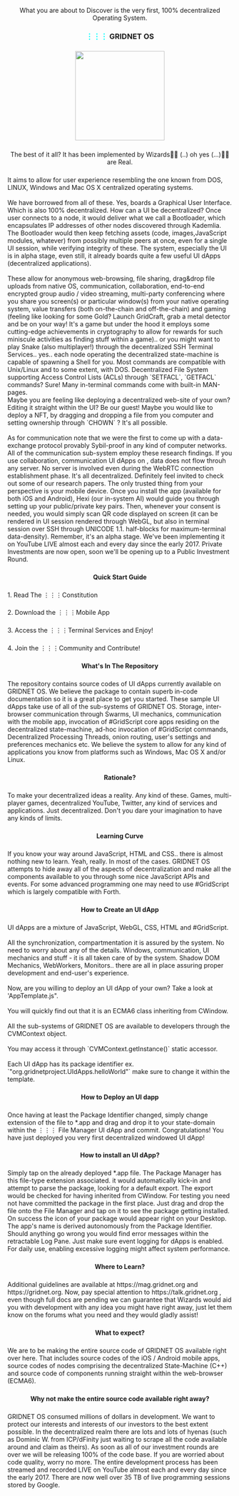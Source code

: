 
  
<p align="center">What you are about to Discover is the very first, 100% decentralized Operating System.</p>

###
<h3 align="center"><b><span style="color:cyan">⋮⋮⋮</span> GRIDNET OS</b></h3>

###

<div align="center">
  <img height="200" src="https://gridnet.org/logo.png"  />
</div>

###

<p align="center">The best of it all? It has been implemented by Wizards🧙🧙  (..) oh yes (...)🧙🧙 are Real.</p>

###

<p align="left">It aims to allow for user experience resembling the one known from DOS, LINUX, Windows and Mac OS X centralized operating systems.<br><br>We have borrowed from all of these. Yes,  boards a Graphical User Interface. Which is also 100% decentralized. How can a UI be decentralized? Once user connects to a node, it would deliver what we call a Bootloader, which encapsulates IP addresses of other nodes discovered through Kademlia. The Bootloader would then keep fetching assets (code, images,JavaScript modules, whatever) from possibly multiple peers at once, even for a single UI session, while verifying integrity of these. The system, especially the UI is in alpha stage, even still,  it already boards quite a few useful UI dApps (decentralized applications).<br><br> These allow for anonymous web-browsing, file sharing, drag&amp;drop file uploads from native OS, communication, collaboration, end-to-end encrypted group audio / video streaming, multi-party conferencing where you share you screen(s) or particular window(s) from your native operating system, value transfers (both on-the-chain and off-the-chain) and gaming (feeling like looking for some Gold? Launch GridCraft, grab a metal detector and be on your way! It's a game but under the hood it employs some cutting-edge achievements in cryptography to allow for rewards for such miniscule activities as finding stuff within a game).. or you might want to play Snake (also multiplayer!) through the decentralized SSH Terminal Services.. yes.. each node operating the decentralized state-machine is capable of spawning a Shell for you. Most commands are compatible with Unix/Linux and to some extent, with DOS. Decentralized File System supporting Access Control Lists (ACLs) through  `SETFACL`,  `GETFACL`  commands? Sure! Many in-terminal commands come with built-in MAN-pages.<br>				Maybe you are feeling like deploying a decentralized web-site of your own? Editing it straight within the UI? Be our guest! Maybe you would like to deploy a NFT, by dragging and dropping a file from you computer and setting ownership through `CHOWN` ? It's all possible. <br><br>As for communication note that we were the first to come up with a data-exchange protocol provably Sybil-proof in any kind of computer networks. All of the communication sub-system employ these research findings. If you use collaboration, communication UI dApps on  , data does not flow throuh any server. No server is involved even during the WebRTC connection establishment phase. It's all decentralized. Definitely feel invited to check out some of our research papers. The only trusted thing from your perspective is your mobile device. Once you install the app (available for both iOS and Android), Hexi (our in-system AI) would guide you through setting up your public/private key pairs. Then, whenever your consent is needed, you would simply scan QR code displayed on screen (it can be rendered in UI session rendered through WebGL, but also in terminal session over SSH through UNICODE 1.1. half-blocks for maximum-terminal data-density).	Remember, it's an alpha stage. We've been implementing it on YouTube LIVE almost each and every day since the early 2017. Private Investments are now open, soon we'll be opening up to a Public Investment Round.</p>

###

<p align="center"><b>Quick Start Guide</b></p>

###

<p align="left">1. Read The ⋮⋮⋮Constitution</p>

###

<p align="left">2. Download the ⋮⋮⋮Mobile App</p>

###

<p align="left">3. Access the ⋮⋮⋮Terminal Services and Enjoy!</p>

###

<p align="left">4. Join the ⋮⋮⋮Community and Contribute!</p>

###

<p align="center"><b>What's In The Repository</b></p>

###

<p align="left">The repository contains source codes of UI dApps currently available on GRIDNET OS. We believe the package to contain superb in-code documentation so it is a great place to get you started. These sample UI dApps take use of all of the sub-systems of GRIDNET OS. Storage, inter-browser communication through Swarms, UI mechanics, communication with the mobile app, invocation of #GridScript core apps residing on the decentralized state-machine, ad-hoc invocation of #GridScript commands, Decentralized Processing Threads, onion routing, user's settings and preferences mechanics etc. We believe the system to allow for any kind of applications you know from platforms such as Windows, Mac OS X and/or Linux.</p>

###

<p align="center"><b>Rationale?</b></p>

###

<p align="left">To make your decentralized ideas a reality. Any kind of these. Games,  multi-player games, decentralized YouTube, Twitter, any kind of services and applications. Just decentralized. Don't you dare your imagination to have any kinds of limits.</p>

###
###

<p align="center"><b>Learning Curve</b></p>

###

<p align="left">If you know your way around JavaScript, HTML and CSS.. there is almost nothing new to learn. Yeah, really. In most of the cases. GRIDNET OS attempts to hide away all of the aspects of decentralization and make all the components available to you through some nice JavaScript APIs and events. For some advanced programming one may need to use #GridScript which is  largely compatible with Forth.</p>

###

<p align="center"><b>How to Create an UI dApp</b></p>

###

<p align="left">UI dApps are a mixture of JavaScript, WebGL, CSS, HTML and #GridScript.<br><br>All the synchronization, compartmentation  it is assured by the system. No need to worry about any of the details. Windows, communication, UI mechanics and stuff - it is all taken care of by the system. Shadow DOM Mechanics, WebWorkers, Monitors.. there are all in place assuring proper development and end-user's experience. <br><br>Now, are you willing to deploy an UI dApp of your own? Take a look at 'AppTemplate.js". <br><br>You will quickly find out that it is an ECMA6 class inheriting from CWindow.<br><br>All the sub-systems of GRIDNET OS are available to developers through the CVMContext object.<br><br>You may access it through `CVMContext.getInstance()` static accessor.<br><br>Each UI dApp has its package identifier ex. `"org.gridnetproject.UIdApps.helloWorld"`  make sure to change it within the template.</p>

###

<p align="center"><b>How to Deploy an UI dapp</b></p>

###

<p align="left">Once having at least the Package Identifier changed, simply change extension of the file to *.app and drag and drop it to your state-domain within the ⋮⋮⋮ File Manager UI dApp and commit. Congratulations! You have just deployed you very first decentralized windowed UI dApp!</p>

###

<p align="center"><b>How to install an UI dApp?</b></p>

###

<p align="left">Simply tap on the already deployed *.app file. The Package Manager has this file-type extension associated. it would automatically kick-in and attempt to parse the package, looking for a default export. The export would be checked for having inherited from CWindow. For testing you need not have committed the package in the first place. Just drag and drop the file onto the File Manager and tap on it to see the package getting installed. On success the icon of your package would appear right on your Desktop. The app's name is derived autonomously from the Package Identifier. Should anything go wrong you would find error messages within the retractable Log Pane. Just make sure event logging for dApps is enabled. For daily use, enabling excessive logging might affect system performance.</p>

###

<p align="center"><b>Where to Learn?</b></p>

###

<p align="left">Additional guidelines are available at https://mag.gridnet.org and https://gridnet.org. Now, pay special attention to https://talk.gridnet.org , even though full docs are pending we can guarantee that Wizards would aid you with development with any idea you might have right away, just let them know on the forums what you need and they would gladly assist!</p>

###

<p align="center"><b>What to expect?</b></p>

###

<p align="left"> We are to be making the entire source code of GRIDNET OS available right over here. That includes source codes of the iOS / Android mobile apps, source codes of nodes comprising the decentralized State-Machine (C++) and source code of components running straight within the web-browser (ECMA6).</p>

###

<p align="center"><b>Why not make the entire source code available right away?</b></p>

###

GRIDNET OS consumed millions of dollars in development. We want to protect our interests and interests of our investors to the best extent possible. In the decentralized realm there are lots and lots of hyenas (such as Dominic W. from ICP/dFinity just waiting to scrape all the code available around and claim as theirs). As soon as all of our investment rounds are over we will be releasing 100% of the code base.  If you are worried about code quality, worry no more. The entire development process has been streamed and recorded LIVE on YouTube almost each and every day since the early 2017. There are now well over 35 TB of live programming sessions stored by Google.</p>

###
